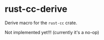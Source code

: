 # rust-cc-derive

Derive macro for the `rust-cc` crate.

Not implemented yet!!! (currently it's a no-op)
